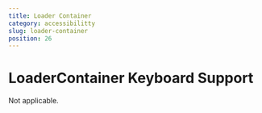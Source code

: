 ```yaml
---
title: Loader Container
category: accessibilitty
slug: loader-container
position: 26
---
```

# LoaderContainer Keyboard Support

Not applicable.
